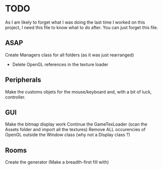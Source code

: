 # TODO
As I am likely to forget what I was doing the last time I worked on this project, I need this file to know what to do after.
You can just forget this file.

## ASAP
Create Managers class for all folders (as it was just rearranged)
+ Delete OpenGL references in the texture loader

## Peripherals
Make the customs objets for the mouse/keyboard and, with a bit of luck, controller.

## GUI
Make the bitmap display work
Continue the GameTexLoader (scan the Assets folder and import all the textures)
Remove ALL occurencies of OpenGL outside the Window class (why not a Display class ?)

## Rooms
Create the generator
(Make a breadth-first fill with)

